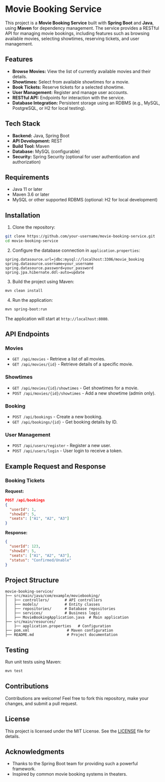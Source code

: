 # Movie Booking Service

This project is a **Movie Booking Service** built with **Spring Boot** and **Java**, using **Maven** for dependency management. The service provides a RESTful API for managing movie bookings, including features such as browsing available movies, selecting showtimes, reserving tickets, and user management.

## Features

- **Browse Movies:** View the list of currently available movies and their details.
- **Showtimes:** Select from available showtimes for a movie.
- **Book Tickets:** Reserve tickets for a selected showtime.
- **User Management:** Register and manage user accounts.
- **RESTful API:** Endpoints for interaction with the service.
- **Database Integration:** Persistent storage using an RDBMS (e.g., MySQL, PostgreSQL, or H2 for local testing).

## Tech Stack

- **Backend:** Java, Spring Boot
- **API Development:** REST
- **Build Tool:** Maven
- **Database:** MySQL (configurable)
- **Security:** Spring Security (optional for user authentication and authorization)

## Requirements

- Java 11 or later
- Maven 3.6 or later
- MySQL or other supported RDBMS (optional: H2 for local development)

## Installation

1. Clone the repository:
```bash
git clone https://github.com/your-username/movie-booking-service.git
cd movie-booking-service
```

2. Configure the database connection in `application.properties`:
```properties
spring.datasource.url=jdbc:mysql://localhost:3306/movie_booking
spring.datasource.username=your_username
spring.datasource.password=your_password
spring.jpa.hibernate.ddl-auto=update
```

3. Build the project using Maven:
```bash
mvn clean install
```

4. Run the application:
```bash
mvn spring-boot:run
```

The application will start at `http://localhost:8080`.

## API Endpoints

### Movies
- `GET /api/movies` - Retrieve a list of all movies.
- `GET /api/movies/{id}` - Retrieve details of a specific movie.

### Showtimes
- `GET /api/movies/{id}/showtimes` - Get showtimes for a movie.
- `POST /api/movies/{id}/showtimes` - Add a new showtime (admin only).

### Booking
- `POST /api/bookings` - Create a new booking.
- `GET /api/bookings/{id}` - Get booking details by ID.

### User Management
- `POST /api/users/register` - Register a new user.
- `POST /api/users/login` - User login to receive a token.

## Example Request and Response

### Booking Tickets
**Request:**
```json
POST /api/bookings
{
  "userId": 1,
  "showId": 5,
  "seats": ["A1", "A2", "A3"]
}
```

**Response:**
```json
{
  "userId": 123,
  "showId": 5,
  "seats": ["A1", "A2", "A3"],
  "status": "Confirmed/Unable"
}
```

## Project Structure

```
movie-booking-service/
├── src/main/java/com/example/moviebooking/
│   ├── controllers/       # API controllers
│   ├── models/            # Entity classes
│   ├── repositories/      # Database repositories
│   ├── services/          # Business logic
│   ├── MovieBookingApplication.java  # Main application
├── src/main/resources/
│   ├── application.properties   # Configuration
├── pom.xml                 # Maven configuration
├── README.md               # Project documentation
```

## Testing

Run unit tests using Maven:
```bash
mvn test
```

## Contributions

Contributions are welcome! Feel free to fork this repository, make your changes, and submit a pull request.

## License

This project is licensed under the MIT License. See the [LICENSE](LICENSE) file for details.

## Acknowledgments

- Thanks to the Spring Boot team for providing such a powerful framework.
- Inspired by common movie booking systems in theaters.

